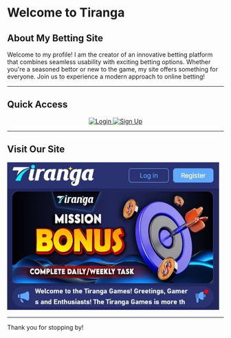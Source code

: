# Welcome to Tiranga

## About My Betting Site
Welcome to my profile! I am the creator of an innovative betting platform that combines seamless usability with exciting betting options. Whether you're a seasoned bettor or new to the game, my site offers something for everyone. Join us to experience a modern approach to online betting!

---

## Quick Access

<div align="center">
    <a href="https://tirangagame.org/#/register?invitationCode=6666648424" target="_blank">
        <img src="https://img.shields.io/badge/Login-blue?style=for-the-badge" alt="Login">
    </a>
    <a href="https://tirangagame.org/#/register?invitationCode=6666648424" target="_blank">
        <img src="https://img.shields.io/badge/Sign_Up-green?style=for-the-badge" alt="Sign Up">
    </a>
</div>

---

## Visit Our Site
[![Visit My Betting Site](https://github.com/Tweb45/Tiranga-login/blob/main/Tiranga-Games-Homepage.jpg?raw=true)](https://tirangagame.org/#/register?invitationCode=6666648424)

---

Thank you for stopping by!
